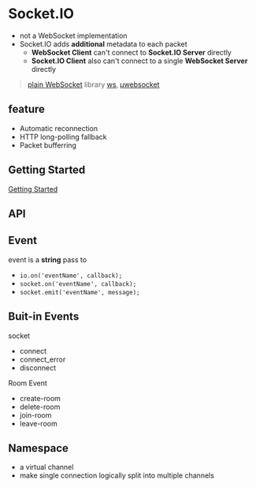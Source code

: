 # Socket.IO

- not a WebSocket implementation
- Socket.IO adds **additional** metadata to each packet
  - **WebSocket Client** can't connect to **Socket.IO Server** directly
  - **Socket.IO Client** also can't connect to a single **WebSocket Server** directly

> [plain WebSocket](javascript-websocket.md) library [ws](), [μwebsocket]()

## feature

- Automatic reconnection
- HTTP long-polling fallback
- Packet bufferring

## Getting Started

[Getting Started](nodejs-socketio-getting-started.md)

## API

## Event

event is a **string** pass to

- `io.on('eventName', callback);`
- `socket.on('eventName', callback);`
- `socket.emit('eventName', message);`

## Buit-in Events

socket

- connect
- connect_error
- disconnect

Room Event

- create-room
- delete-room
- join-room
- leave-room

## Namespace

- a virtual channel
- make single connection logically split into multiple channels